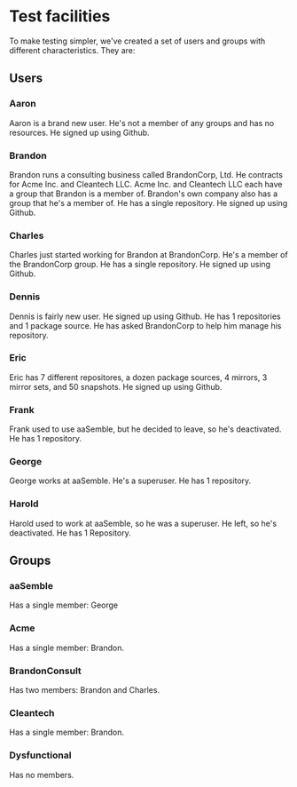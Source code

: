 # Test facilities

To make testing simpler, we've created a set of users and groups with different characteristics. They are:

## Users

### Aaron

Aaron is a brand new user. He's not a member of any groups and has no resources. He signed up using Github.

### Brandon

Brandon runs a consulting business called BrandonCorp, Ltd. He contracts for Acme Inc. and Cleantech LLC. Acme Inc. and Cleantech LLC each have a group that Brandon is a member of. Brandon's own company also has a group that he's a member of. He has a single repository. He signed up using Github.

### Charles

Charles just started working for Brandon at BrandonCorp. He's a member of the BrandonCorp group. He has a single repository. He signed up using Github.

### Dennis

Dennis is fairly new user. He signed up using Github. He has 1 repositories and 1 package source. He has asked BrandonCorp to help him manage his repository.

### Eric

Eric has 7 different repositores, a dozen package sources, 4 mirrors, 3 mirror sets, and 50 snapshots. He signed up using Github.

### Frank

Frank used to use aaSemble, but he decided to leave, so he's deactivated. He has 1 repository.

### George

George works at aaSemble. He's a superuser. He has 1 repository.

### Harold

Harold used to work at aaSemble, so he was a superuser. He left, so he's deactivated. He has 1 Repository.


## Groups

### aaSemble

Has a single member: George

### Acme

Has a single member: Brandon.

### BrandonConsult

Has two members: Brandon and Charles.

### Cleantech

Has a single member: Brandon.

### Dysfunctional

Has no members.
